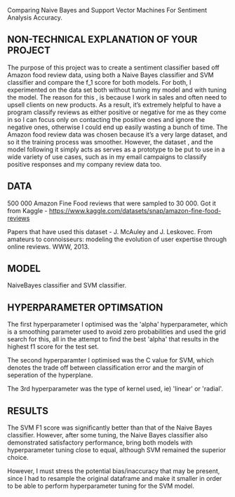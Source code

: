 Comparing Naive Bayes and Support Vector Machines For Sentiment Analysis Accuracy.

## NON-TECHNICAL EXPLANATION OF YOUR PROJECT

The purpose of this project was to create a sentiment classifier based off Amazon food review data, using both a Naive Bayes classifier and SVM classifier and compare the f_1 score for both models. For both, I experimented on the data set both without tuning my model and with tuning the model. The reason for this , is because I work in sales and often need to upsell clients on new products. As a result, it’s extremely helpful to have a program classify reviews as either positive or negative for me as they come in so I can focus only on contacting the positive ones and ignore the negative ones, otherwise I could end up easily wasting a bunch of time. The Amazon food review data was chosen because it’s a very large dataset, and so it the training process was smoother. However, the dataset , and the model following it simply acts as serves as a prototype to be put to use in a wide variety of use cases, such as in my email campaigns to classify positive responses and my company review data too.

## DATA

500 000 Amazon Fine Food reviews that were sampled to 30 000. Got it from Kaggle - https://www.kaggle.com/datasets/snap/amazon-fine-food-reviews

Papers that have used this dataset - J. McAuley and J. Leskovec. From amateurs to connoisseurs: modeling the evolution of user expertise through online reviews. WWW, 2013.


## MODEL 

NaiveBayes classifier and SVM classifier.

## HYPERPARAMETER OPTIMSATION

The first hyperparameter I optimised was the 'alpha' hyperparameter, which is a smoothing parameter used to avoid zero probabilities and used the grid search for this, all in the attempt to find the best 'alpha' that results in the highest f1 score for the test set.

The second hyperparamter I optimised was the C value for SVM, which denotes the trade off between classification error and the margin of seperation of the hyperplane. 

The 3rd hyperparameter was the type of kernel used, ie) 'linear' or 'radial'.


## RESULTS

The SVM F1 score was significantly better than that of the Naive Bayes classifier. However, after some tuning, the Naive Bayes classifier also demonstrated satisfactory performance, bring both models with hyperparameter tuning close to equal, although SVM remained the superior choice.

However, I must stress the potential bias/inaccuracy that may be present, since I had to resample the original dataframe and make it smaller in order to be able to perform hyperparameter tuning for the SVM model. 
